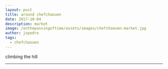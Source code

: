 ```yaml
---
layout: post
title: around chefchaouen
date: 2017-10-04
description: market
image: /onthepassingoftime/assets/images/chefchaouen-market.jpg
author: jxpedro
tags: 
  - chefchaouen
---
```

<p >climbing the hill</p>

<p></p>

<hr/>
